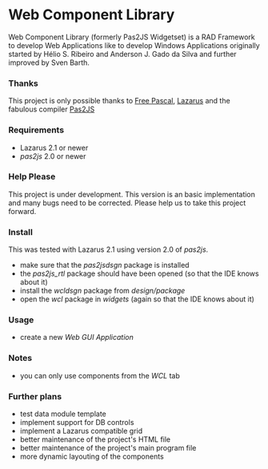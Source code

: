 # Web Component Library
Web Component Library (formerly Pas2JS Widgetset) is a RAD Framework to develop Web Applications like to develop Windows Applications originally started by Hélio S. Ribeiro and Anderson J. Gado da Silva and further improved by Sven Barth.

### Thanks
This project is only possible thanks to [Free Pascal](https://www.freepascal.org/ "Free Pascal"), [Lazarus](https://www.lazarus-ide.org/ "Lazarus") and the fabulous compiler [Pas2JS](http://wiki.freepascal.org/pas2js "Pas2JS")

### Requirements
* Lazarus 2.1 or newer
* _pas2js_ 2.0 or newer

### Help Please
This project is under development.
This version is an basic implementation and many bugs need to be corrected.
Please help us to take this project forward.

### Install
This was tested with Lazarus 2.1 using version 2.0 of _pas2js_.
* make sure that the _pas2jsdsgn_ package is installed
* the _pas2js_rtl_ package should have been opened (so that the IDE knows about it)
* install the _wcldsgn_ package from _design/package_
* open the _wcl_ package in _widgets_ (again so that the IDE knows about it)

### Usage
* create a new _Web GUI Application_

### Notes
* you can only use components from the _WCL_ tab

### Further plans
* test data module template
* implement support for DB controls
* implement a Lazarus compatible grid
* better maintenance of the project's HTML file
* better maintenance of the project's main program file
* more dynamic layouting of the components
